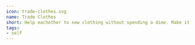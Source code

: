 ```yaml
---
icon: trade-clothes.svg
name: Trade Clothes
short: Help eachother to new clothing without spending a dime. Make it last!
tags:
- self
---
```

